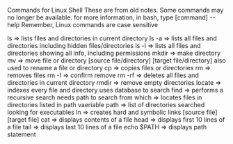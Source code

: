 Commands for Linux Shell
These are from old notes. Some commands may no longer be available.
for more information, in bash, type [command] --help 
Remember, Linux commands are case sensitive

ls			=> lists files and directories in current directory
ls -a		=> lists all files and directories including hidden files/directories
ls -l		=> lists all files and directories showing all info, including permissions
mkdir 		=> make directory
mv			=> move file or directory [source file/directory] [target file/directory]
				also used to rename a file or directory
cp			=> copies files or directories
rm			=> removes files
rm -I		=> confirm remove
rm -rf		=> deletes all files and directories in current directory
rmdir		=> remove empty directories
locate		=> indexes every file and directory
				uses database to search
find		=> performs a recursive search
				needs path to search from
which		=> locates files in directories listed in path vaeriable
path		=> list of directories searched looking for executables
ln			=> creates hard and symbolic links [source file] [target file]
cat			=> displays contents of a file
head		=> displays first 10 lines of a file
tail		=> displays last 10 lines of a file
echo $PATH	=> displays path statement